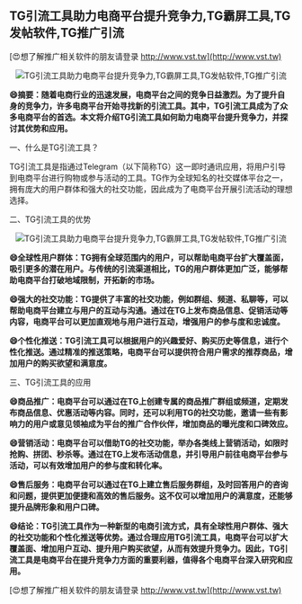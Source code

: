 ## **TG引流工具助力电商平台提升竞争力,TG霸屏工具,TG发帖软件,TG推广引流**

[😍想了解推广相关软件的朋友请登录 http://www.vst.tw](http://www.vst.tw)

 <center><img src="https://vst.tw/MP4/tuiguang/png/4.png" alt="TG引流工具助力电商平台提升竞争力,TG霸屏工具,TG发帖软件,TG推广引流"></center>

**😄摘要：随着电商行业的迅速发展，电商平台之间的竞争日益激烈。为了提升自身的竞争力，许多电商平台开始寻找新的引流工具。其中，TG引流工具成为了众多电商平台的首选。本文将介绍TG引流工具如何助力电商平台提升竞争力，并探讨其优势和应用。**

一、什么是TG引流工具？

TG引流工具是指通过Telegram（以下简称TG）这一即时通讯应用，将用户引导到电商平台进行购物或参与活动的工具。TG作为全球知名的社交媒体平台之一，拥有庞大的用户群体和强大的社交功能，因此成为了电商平台开展引流活动的理想选择。

二、TG引流工具的优势

 <center><img src="https://vst.tw/MP4/tuiguang/png/4.png" alt="TG引流工具助力电商平台提升竞争力,TG霸屏工具,TG发帖软件,TG推广引流"></center>

**😄全球性用户群体：TG拥有全球范围内的用户，可以帮助电商平台扩大覆盖面，吸引更多的潜在用户。与传统的引流渠道相比，TG的用户群体更加广泛，能够帮助电商平台打破地域限制，开拓新的市场。**

**😄强大的社交功能：TG提供了丰富的社交功能，例如群组、频道、私聊等，可以帮助电商平台建立与用户的互动与沟通。通过在TG上发布商品信息、促销活动等内容，电商平台可以更加直观地与用户进行互动，增强用户的参与度和忠诚度。**

**😄个性化推送：TG引流工具可以根据用户的兴趣爱好、购买历史等信息，进行个性化推送。通过精准的推送策略，电商平台可以提供符合用户需求的推荐商品，增加用户的购买欲望和满意度。**

三、TG引流工具的应用

**😄商品推广：电商平台可以通过在TG上创建专属的商品推广群组或频道，定期发布商品信息、优惠活动等内容。同时，还可以利用TG的社交功能，邀请一些有影响力的用户或意见领袖成为平台的推广合作伙伴，增加商品的曝光度和口碑效应。**

**😄营销活动：电商平台可以借助TG的社交功能，举办各类线上营销活动，如限时抢购、拼团、秒杀等。通过在TG上发布活动信息，并引导用户前往电商平台参与活动，可以有效增加用户的参与度和转化率。**

**😄售后服务：电商平台可以通过在TG上建立售后服务群组，及时回答用户的咨询和问题，提供更加便捷和高效的售后服务。这不仅可以增加用户的满意度，还能够提升品牌形象和用户口碑。**

**😄结论：TG引流工具作为一种新型的电商引流方式，具有全球性用户群体、强大的社交功能和个性化推送等优势。通过合理应用TG引流工具，电商平台可以扩大覆盖面、增加用户互动、提升用户购买欲望，从而有效提升竞争力。因此，TG引流工具是电商平台在提升竞争力方面的重要利器，值得各个电商平台深入研究和应用。**

[😍想了解推广相关软件的朋友请登录 http://www.vst.tw](http://www.vst.tw)




